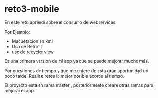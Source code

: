 # reto3-mobile

En este reto aprendi sobre el consumo de webservices

Por Ejemplo:
- Maquetacion en xml
- Uso de Retrofit
- uso de recycler view

Es una primera version de mi app  ya que se puede mejorar mucho más.

Por cuestiones de tiempo y que me entere de esta gran oportunidad un poco tarde.
Realice retos lo mejor posible acorde al tiempo.

El proyecto esta en rama master , posteriormente creare otras ramas para mejorar el app.
